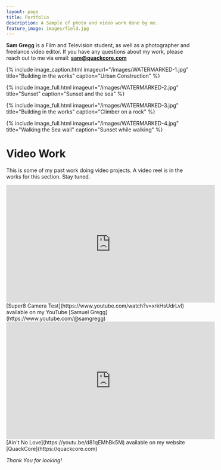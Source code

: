 ```yaml
---
layout: page
title: Portfolio
description: A Sample of photo and video work done by me.
feature_image: images/field.jpg
---
```


**Sam Gregg** is a Film and Television student, as well as a photographer and freelance video editor. If you have any questions about my work, please reach out to me via email: **sam@quackcore.com**

{% include image_caption.html imageurl="/images/WATERMARKED-1.jpg" title="Building in the works" caption="Urban Construction" %}

{% include image_full.html imageurl="/images/WATERMARKED-2.jpg" title="Sunset" caption="Sunset and the sea" %}

{% include image_full.html imageurl="/images/WATERMARKED-3.jpg" title="Building in the works" caption="Climber on a rock" %}

{% include image_full.html imageurl="/images/WATERMARKED-4.jpg" title="Walking the Sea wall" caption="Sunset while walking" %}


# Video Work
This is some of my past work doing video projects. A video reel is in the works for this section. Stay tuned.

<iframe width="560" height="315" src="https://www.youtube.com/embed/xrkHsUdrLvI" title="YouTube video player" frameborder="0" allow="accelerometer; autoplay; clipboard-write; encrypted-media; gyroscope; picture-in-picture" allowfullscreen></iframe>
[Super8 Camera Test](https://www.youtube.com/watch?v=xrkHsUdrLvI) available on my YouTube [Samuel Gregg](https://www.youtube.com/@samgregg)

<iframe width="560" height="315" src="https://www.youtube.com/embed/d81qEMhBk5M" title="YouTube video player" frameborder="0" allow="accelerometer; autoplay; clipboard-write; encrypted-media; gyroscope; picture-in-picture" allowfullscreen></iframe>
[Ain't No Love](https://youtu.be/d81qEMhBk5M) available on my website [QuackCore](https://quackcore.com)

*Thank You for looking!*
